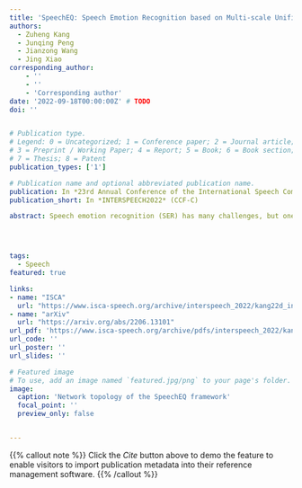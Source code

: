 ```yaml
---
title: 'SpeechEQ: Speech Emotion Recognition based on Multi-scale Unified Datasets and Multitask Learning'
authors:
  - Zuheng Kang
  - Junqing Peng
  - Jianzong Wang
  - Jing Xiao
corresponding_author:
    - ''
    - ''
    - 'Corresponding author' 
date: '2022-09-18T00:00:00Z' # TODO
doi: ''


# Publication type.
# Legend: 0 = Uncategorized; 1 = Conference paper; 2 = Journal article;
# 3 = Preprint / Working Paper; 4 = Report; 5 = Book; 6 = Book section;
# 7 = Thesis; 8 = Patent
publication_types: ['1']

# Publication name and optional abbreviated publication name.
publication: In *23rd Annual Conference of the International Speech Communication Association*
publication_short: In *INTERSPEECH2022* (CCF-C)

abstract: Speech emotion recognition (SER) has many challenges, but one of the main challenges is that each framework does not have a unified standard. In this paper, we propose SpeechEQ, a framework for unifying SER tasks based on a multi-scale unified metric. This metric can be trained by Multitask Learning (MTL), which includes two emotion recognition tasks of Emotion States Category (EIS) and Emotion Intensity Scale (EIS), and two auxiliary tasks of phoneme recognition and gender recognition. For this framework, we build a Mandarin SER dataset - SpeechEQ Dataset (SEQD). We conducted experiments on the public CASIA and ESD datasets in Mandarin, which exhibit that our method outperforms baseline methods by a relatively large margin, yielding 8.0% and 6.5% improvement in accuracy respectively. Additional experiments on IEMOCAP with four emotion categories (i.e., angry, happy, sad, and neutral) also show the proposed method achieves a state-of-the-art of both weighted accuracy (WA) of 78.16% and unweighted accuracy (UA) of 77.47%.




tags:
  - Speech
featured: true

links:
- name: "ISCA"
  url: "https://www.isca-speech.org/archive/interspeech_2022/kang22d_interspeech.html"
- name: "arXiv"
  url: "https://arxiv.org/abs/2206.13101"
url_pdf: 'https://www.isca-speech.org/archive/pdfs/interspeech_2022/kang22d_interspeech.pdf'
url_code: ''
url_poster: ''
url_slides: ''

# Featured image
# To use, add an image named `featured.jpg/png` to your page's folder.
image:
  caption: 'Network topology of the SpeechEQ framework'
  focal_point: ''
  preview_only: false


---
```


{{% callout note %}}
Click the _Cite_ button above to demo the feature to enable visitors to import publication metadata into their reference management software.
{{% /callout %}}

